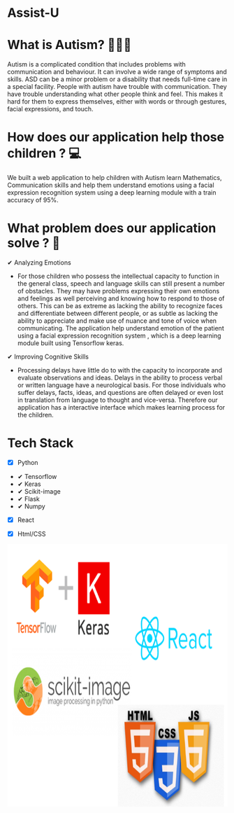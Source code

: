 # Assist-U
# What is Autism? 👩🏽‍⚕️
Autism is a complicated condition that includes problems with 
communication and behaviour. It can involve a wide range of symptoms and skills. ASD can be a minor problem or a disability that needs full-time care in a special facility.
People with autism have trouble with communication. 
They have trouble understanding what other people think and feel. 
This makes it hard for them to express themselves, either with words or 
through gestures, facial expressions, and touch.

# How does our application help those children ? 💻
We built a web application to help children with Autism learn Mathematics, Communication skills and help them understand emotions using a facial expression recognition system using a deep learning module with a train accuracy of 95%.

# What problem does our application solve ? 🎯
✔ Analyzing Emotions
- For those children who possess the intellectual capacity to function in the general class, speech and language skills can still present a number of obstacles.
They may have problems expressing their own emotions and feelings as well perceiving and knowing how to respond to those of others. 
This can be as extreme as lacking the ability to recognize faces and differentiate between different people, or as subtle as lacking 
the ability to appreciate and make use of nuance and tone of voice when communicating. The application help understand emotion of the patient using a facial expression recognition system , which is a deep learning module built using Tensorflow keras. 


✔ Improving Cognitive Skills
- Processing delays have little do to with the capacity to incorporate and evaluate observations and ideas. 
Delays in the ability to process verbal or written language have a neurological basis. For those individuals who suffer delays, facts, ideas, and questions are often 
delayed or even lost in translation from language to thought and vice-versa. Therefore our application has a interactive interface which makes 
learning process for the children.

# Tech Stack
- [x] Python
 - ✔ Tensorflow
 - ✔ Keras
 - ✔ Scikit-image
 - ✔ Flask
 - ✔ Numpy
- [x] React
- [x] Html/CSS


<p  align="center"><img height= "600" width = "800" src = "https://github.com/Apurva-tech/Assist-U/blob/main/tech-stack.png"></p>
